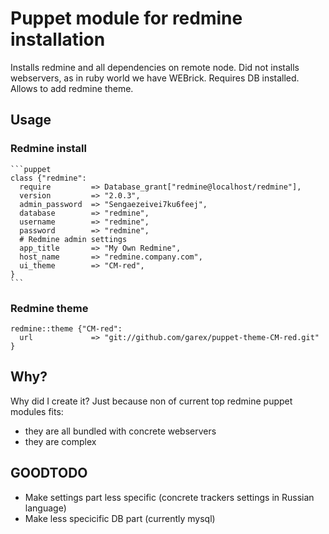 # Puppet module for redmine installation

Installs redmine and all dependencies on remote node. Did not installs webservers, as in ruby world we have WEBrick. Requires DB installed. Allows to add redmine theme.

## Usage

### Redmine install

    ```puppet
    class {"redmine":
      require         => Database_grant["redmine@localhost/redmine"],
      version         => "2.0.3",
      admin_password  => "Sengaezeivei7ku6feej",
      database        => "redmine",
      username        => "redmine",
      password        => "redmine",
      # Redmine admin settings
      app_title       => "My Own Redmine",
      host_name       => "redmine.company.com",
      ui_theme        => "CM-red",
    }
    ```

### Redmine theme

    redmine::theme {"CM-red":
      url             => "git://github.com/garex/puppet-theme-CM-red.git"
    }

## Why?

Why did I create it? Just because non of current top redmine puppet modules fits:
* they are all bundled with concrete webservers
* they are complex

## GOODTODO

* Make settings part less specific (concrete trackers settings in Russian language)
* Make less specicific DB part (currently mysql)